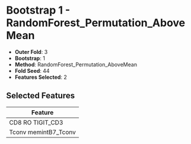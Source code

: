 # Bootstrap 1 - RandomForest_Permutation_AboveMean

- **Outer Fold**: 3
- **Bootstrap**: 1
- **Method**: RandomForest_Permutation_AboveMean
- **Fold Seed**: 44
- **Features Selected**: 2

## Selected Features

| Feature |
|---------|
| CD8 RO TIGIT_CD3 |
| Tconv memintB7_Tconv |
